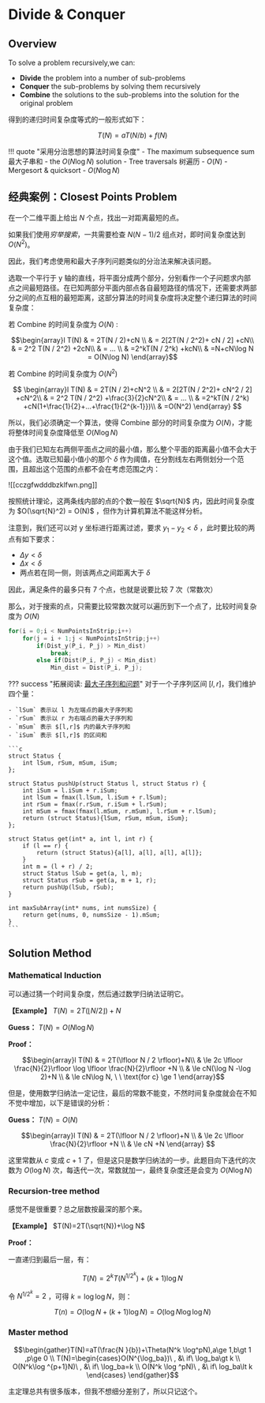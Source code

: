 
# Divide & Conquer

## Overview

To solve a problem recursively,we can:

- **Divide** the problem into a number of sub-problems
- **Conquer** the sub-problems by solving them recursively
- **Combine** the solutions to the sub-problems into the solution for the original problem

得到的递归时间复杂度等式的一般形式如下：

$$
T(N) = aT(N / b) +f(N)  
$$

!!! quote "采用分治思想的算法时间复杂度"
	- The maximum subsequence sum 最大子串和 - the $O(N\log N)$ solution
	- Tree traversals 树遍历 - $O(N)$
	- Mergesort & quicksort - $O(N\log N)$

## 经典案例：Closest Points Problem

在一个二维平面上给出 $N$ 个点，找出一对距离最短的点。

如果我们使用*穷举搜索*，一共需要检查 $N(N-1) / 2$ 组点对，即时间复杂度达到 $O(N^2)$。

因此，我们考虑使用和最大子序列问题类似的分治法来解决该问题。

选取一个平行于 y 轴的直线，将平面分成两个部分，分别看作一个子问题求内部点之间最短路径。在已知两部分平面内部点各自最短路径的情况下，还需要求两部分之间的点互相的最短距离，这部分算法的时间复杂度将决定整个递归算法的时间复杂度：

若 Combine 的时间复杂度为 $O(N)$ :

$$\begin{array}l
T(N) & = 2T(N / 2)+cN \\ & = 2[2T(N / 2^2)+ cN / 2] +cN\\
& = 2^2 T(N / 2^2) +2cN\\
& = ... \\
& =2^kT(N / 2^k) +kcN\\
& =N+cN\log N = O(N\log N)
\end{array}$$

若 Combine 的时间复杂度为 $O(N^2)$

$$
\begin{array}l
T(N) & = 2T(N / 2)+cN^2 \\ & = 2[2T(N / 2^2)+ cN^2 / 2] +cN^2\\
& = 2^2 T(N / 2^2) +\frac{3}{2}cN^2\\
& = ... \\
& =2^kT(N / 2^k) +cN(1+\frac{1}{2}+...+\frac{1}{2^{k-1}})\\
& =O(N^2)
\end{array}
$$

所以，我们必须确定一个算法，使得 Combine 部分的时间复杂度为 $O(N)$，才能将整体时间复杂度降低至 $O(N\log N)$

由于我们已知左右两侧平面点之间的最小值，那么整个平面的距离最小值不会大于这个值。选取已知最小值小的那个 $\delta$ 作为阈值，在分割线左右两侧划分一个范围，且超出这个范围的点都不会在考虑范围之内：

![[cczgfwdddbzklfwn.png]]

按照统计理论，这两条线内部的点的个数一般在 $\sqrt{N}$ 内，因此时间复杂度为 $O(\sqrt{N}^2) = O(N)$ ，但作为计算机算法不能这样分析。

注意到，我们还可以对 y 坐标进行距离过滤，要求 $y_1 -y_2 \lt \delta$ ，此时要比较的两点有如下要求：

- $\Delta y \lt \delta$
- $\Delta x \lt \delta$
- 两点若在同一侧，则该两点之间距离大于 $\delta$

因此，满足条件的最多只有 7 个点，也就是说要比较 7 次（常数次）

那么，对于搜索的点，只需要比较常数次就可以遍历到下一个点了，比较时间复杂度为 $O(N)$

```c
for(i = 0;i < NumPointsInStrip;i++)
	for(j = i + 1;j < NumPointsInStrip;j++)
		if(Dist_y(P_i, P_j) > Min_dist)
			break;
		else if(Dist(P_i, P_j) < Min_dist)
			Min_dist = Dist(P_i, P_j);  
```

??? success "拓展阅读: [最大子序列和问题](https://leetcode.cn/problems/maximum-subarray/description/)"
	对于一个子序列区间 $[l,r]$，我们维护四个量：
	
	- `lSum` 表示以 l 为左端点的最大子序列和
	- `rSum` 表示以 r 为右端点的最大子序列和
	- `mSum` 表示 $[l,r]$ 内的最大子序列和
	- `iSum` 表示 $[l,r]$ 的区间和
	
	```c
	struct Status {
	    int lSum, rSum, mSum, iSum;
	};
	
	struct Status pushUp(struct Status l, struct Status r) {
	    int iSum = l.iSum + r.iSum;
	    int lSum = fmax(l.lSum, l.iSum + r.lSum);
	    int rSum = fmax(r.rSum, r.iSum + l.rSum);
	    int mSum = fmax(fmax(l.mSum, r.mSum), l.rSum + r.lSum);
	    return (struct Status){lSum, rSum, mSum, iSum};
	};
	
	struct Status get(int* a, int l, int r) {
	    if (l == r) {
	        return (struct Status){a[l], a[l], a[l], a[l]};
	    }
	    int m = (l + r) / 2;
	    struct Status lSub = get(a, l, m);
	    struct Status rSub = get(a, m + 1, r);
	    return pushUp(lSub, rSub);
	}
	
	int maxSubArray(int* nums, int numsSize) {
	    return get(nums, 0, numsSize - 1).mSum;
	}
	```

## Solution Method

### Mathematical Induction

可以通过猜一个时间复杂度，然后通过数学归纳法证明它。

**【Example】** $T(N)=2T(\lfloor N / 2 \rfloor)+N$

**Guess：** $T(N)=O(N\log N)$

**Proof：** 

$$\begin{array}l
T(N) & = 2T(\lfloor N / 2 \rfloor)+N\\
& \le 2c \lfloor \frac{N}{2}\rfloor \log \lfloor \frac{N}{2}\rfloor +N \\
& \le cN(\log N -\log 2)+N \\
& \le cN\log N, \ \ \text{for c} \ge 1
\end{array}$$

但是，使用数学归纳法一定记住，最后的常数不能变，不然时间复杂度就会在不知不觉中增加，以下是错误的分析：

**Guess：** $T(N)=O(N)$

$$\begin{array}l
T(N) & = 2T(\lfloor N / 2 \rfloor)+N \\
& \le 2c \lfloor \frac{N}{2}\rfloor +N \\
& \le cN +N
\end{array}
$$

这里常数从 $c$ 变成 $c+1$ 了，但是这只是数学归纳法的一步。此题目向下迭代的次数为 $O(\log N)$ 次，每迭代一次，常数就加一，最终复杂度还是会变为 $O(N\log N)$

### Recursion-tree method

感觉不是很重要？总之层数按最深的那个来。

**【Example】** $T(N)=2T(\sqrt{N})+\log N$

**Proof：**

一直递归到最后一层，有：

$$
T(N)=2^k T(N^{1 / 2^k})+(k+1)\log N
$$

令 $N^{1 / 2^k}=2$ ，可得 $k=\log \log N$，则：

$$
T(n)=O(\log N+(k+1)\log N) = O(\log N\log \log N)
$$

### Master method

$$\begin{gather}T(N)=aT(\frac{N }{b})+\Theta(N^k \log^pN),a\ge 1,b\gt 1 ,p\ge 0 \\
T(N)=\begin{cases}O(N^{\log_ba})\  , &\ if\ \log_ba\gt k \\ O(N^k\log ^{p+1}N)\ , &\ if\ \log_ba=k \\  O(N^k \log ^pN)\ , &\ if\ log_ba\lt k
\end{cases}
\end{gather}$$

主定理总共有很多版本，但我不想细分差别了，所以只记这个。